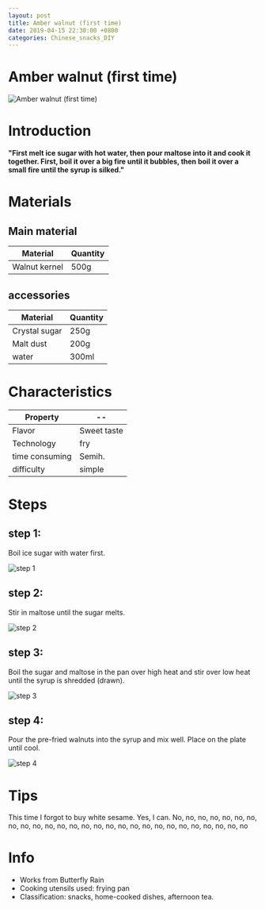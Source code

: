 ```yaml
---
layout: post
title: Amber walnut (first time)
date: 2019-04-15 22:30:00 +0800
categories: Chinese_snacks_DIY
---
```


# Amber walnut (first time)

![Amber walnut (first time)]({{site.baseurl}}/img/419263/419263.jpg)

# Introduction

**"First melt ice sugar with hot water, then pour maltose into it and cook it together. First, boil it over a big fire until it bubbles, then boil it over a small fire until the syrup is silked."**

# Materials


## Main material

Material|Quantity
--|--
Walnut kernel|500g

## accessories

Material|Quantity
--|--
Crystal sugar|250g
Malt dust|200g
water|300ml

# Characteristics

Property|--
--|--
Flavor|Sweet taste
Technology|fry
time consuming|Semih.
difficulty|simple

# Steps

## step 1:

Boil ice sugar with water first.

![step 1]({{site.baseurl}}/img/419263/1.jpg)

## step 2:

Stir in maltose until the sugar melts.

![step 2]({{site.baseurl}}/img/419263/2.jpg)

## step 3:

Boil the sugar and maltose in the pan over high heat and stir over low heat until the syrup is shredded (drawn).

![step 3]({{site.baseurl}}/img/419263/3.jpg)

## step 4:

Pour the pre-fried walnuts into the syrup and mix well. Place on the plate until cool.

![step 4]({{site.baseurl}}/img/419263/4.jpg)

# Tips

This time I forgot to buy white sesame. Yes, I can. No, no, no, no, no, no, no, no, no, no, no, no, no, no, no, no, no, no, no, no, no, no, no, no, no, no, no

# Info

- Works from Butterfly Rain
- Cooking utensils used: frying pan
- Classification: snacks, home-cooked dishes, afternoon tea.